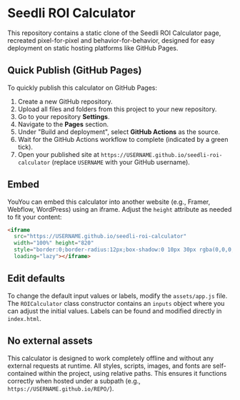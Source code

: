 # Seedli ROI Calculator

This repository contains a static clone of the Seedli ROI Calculator page, recreated pixel-for-pixel and behavior-for-behavior, designed for easy deployment on static hosting platforms like GitHub Pages.

## Quick Publish (GitHub Pages)

To quickly publish this calculator on GitHub Pages:

1.  Create a new GitHub repository.
2.  Upload all files and folders from this project to your new repository.
3.  Go to your repository **Settings**.
4.  Navigate to the **Pages** section.
5.  Under "Build and deployment", select **GitHub Actions** as the source.
6.  Wait for the GitHub Actions workflow to complete (indicated by a green tick).
7.  Open your published site at `https://USERNAME.github.io/seedli-roi-calculator` (replace `USERNAME` with your GitHub username).

## Embed

YouYou can embed this calculator into another website (e.g., Framer, Webflow, WordPress) using an iframe. Adjust the `height` attribute as needed to fit your content:

```html
<iframe
  src="https://USERNAME.github.io/seedli-roi-calculator"
  width="100%" height="820"
  style="border:0;border-radius:12px;box-shadow:0 10px 30px rgba(0,0,0,.06)"
  loading="lazy"></iframe>
```

## Edit defaults

To change the default input values or labels, modify the `assets/app.js` file. The `ROICalculator` class constructor contains an `inputs` object where you can adjust the initial values. Labels can be found and modified directly in `index.html`.

## No external assets

This calculator is designed to work completely offline and without any external requests at runtime. All styles, scripts, images, and fonts are self-contained within the project, using relative paths. This ensures it functions correctly when hosted under a subpath (e.g., `https://USERNAME.github.io/REPO/`).

